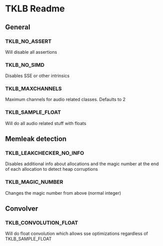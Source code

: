 # TKLB Readme

## General

### TKLB_NO_ASSERT
Will disable all assertions

### TKLB_NO_SIMD
Disables SSE or other intrinsics

### TKLB_MAXCHANNELS
Maximum channels for audio related classes. Defaults to 2

### TKLB_SAMPLE_FLOAT
Will do all audio related stuff with floats

## Memleak detection
### TKLB_LEAKCHECKER_NO_INFO
Disables additional info about allocations and the magic number at the end of each allocation to detect heap corruptions

### TKLB_MAGIC_NUMBER
Changes the magic number from above (normal integer)

## Convolver

### TKLB_CONVOLUTION_FLOAT
Will do float convolution which allows sse optimizations regardless of TKLB_SAMPLE_FLOAT

